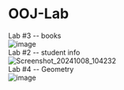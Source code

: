 # OOJ-Lab
Lab #3  -- books  
![image](https://github.com/user-attachments/assets/cf7418d7-226c-4f2c-8b2b-9c121f6717a5)  
Lab #2  -- student info  
![Screenshot_20241008_104232](https://github.com/user-attachments/assets/8293af22-2ec8-4222-b428-ce6c2faa5f99)   
Lab #4  --  Geometry     
![image](https://github.com/user-attachments/assets/76582666-eacc-4780-b69a-a3b27b03458f)
